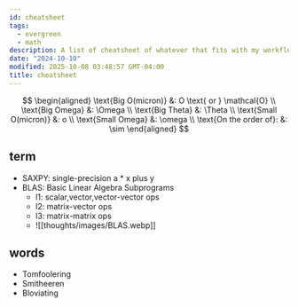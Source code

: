 ```yaml
---
id: cheatsheet
tags:
  - evergreen
  - math
description: A list of cheatsheet of whatever that fits with my workflow
date: "2024-10-10"
modified: 2025-10-08 03:48:57 GMT-04:00
title: cheatsheet
---
```


$$
\begin{aligned}
\text{Big O(micron)} &: O \text{ or } \mathcal{O} \\
\text{Big Omega} &: \Omega \\
\text{Big Theta} &: \Theta \\
\text{Small O(micron)} &: o \\
\text{Small Omega} &: \omega \\
\text{On the order of}: &: \sim
\end{aligned}
$$

## term

- SAXPY: single-precision a \* x plus y
- BLAS: Basic Linear Algebra Subprograms
  - l1: scalar,vector,vector-vector ops
  - l2: matrix-vector ops
  - l3: matrix-matrix ops
  - ![[thoughts/images/BLAS.webp]]

## words

- Tomfoolering
- Smitheeren
- Bloviating
